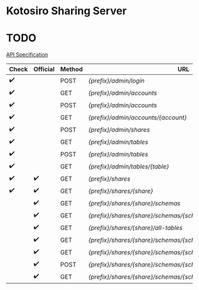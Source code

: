 Kotosiro Sharing Server
==============================

TODO
==============================

[API Specification](https://github.com/delta-io/delta-sharing/blob/main/PROTOCOL.md)

| Check              | Official           | Method | URL                                                                |
| ------------------ | ------------------ | ------ | ------------------------------------------------------------------ |
| :heavy_check_mark: |                    | POST   | *{prefix}/admin/login*                                             |
| :heavy_check_mark: |                    | GET    | *{prefix}/admin/accounts*                                          |
| :heavy_check_mark: |                    | POST   | *{prefix}/admin/accounts*                                          |
| :heavy_check_mark: |                    | GET    | *{prefix}/admin/accounts/{account}*                                |
| :heavy_check_mark: |                    | POST   | *{prefix}/admin/shares*                                            |
| :heavy_check_mark: |                    | GET    | *{prefix}/admin/tables*                                            |
| :heavy_check_mark: |                    | POST   | *{prefix}/admin/tables*                                            |
| :heavy_check_mark: |                    | GET    | *{prefix}/admin/tables/{table}*                                    |
| :heavy_check_mark: | :heavy_check_mark: | GET    | *{prefix}/shares*                                                  |
| :heavy_check_mark: | :heavy_check_mark: | GET    | *{prefix}/shares/{share}*                                          |
|                    | :heavy_check_mark: | GET    | *{prefix}/shares/{share}/schemas*                                  |
|                    | :heavy_check_mark: | GET    | *{prefix}/shares/{share}/schemas/{schema}/tables*                  |
|                    | :heavy_check_mark: | GET    | *{prefix}/shares/{share}/all-tables*                               |
|                    | :heavy_check_mark: | GET    | *{prefix}/shares/{share}/schemas/{schema}/tables/{table}/version*  |
|                    | :heavy_check_mark: | GET    | *{prefix}/shares/{share}/schemas/{schema}/tables/{table}/metadata* |
|                    | :heavy_check_mark: | POST   | *{prefix}/shares/{share}/schemas/{schema}/tables/{table}/query*    |
|                    | :heavy_check_mark: | GET    | *{prefix}/shares/{share}/schemas/{schema}/tables/{table}/changes*  |
